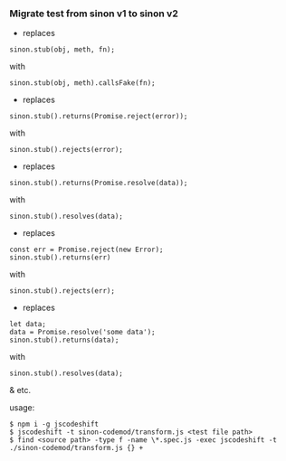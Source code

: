 ### Migrate test from sinon v1 to sinon v2

- replaces
```
sinon.stub(obj, meth, fn);
```
with
```
sinon.stub(obj, meth).callsFake(fn);
```
- replaces
```
sinon.stub().returns(Promise.reject(error));
```
with
```
sinon.stub().rejects(error);
```
- replaces
```
sinon.stub().returns(Promise.resolve(data));
```
with
```
sinon.stub().resolves(data);
```
- replaces 
```
const err = Promise.reject(new Error);
sinon.stub().returns(err)
``` 
with 
```
sinon.stub().rejects(err);
```
- replaces 
```
let data;
data = Promise.resolve('some data');
sinon.stub().returns(data);
```
with
```
sinon.stub().resolves(data);
```
& etc.

usage:

```shell
$ npm i -g jscodeshift
$ jscodeshift -t sinon-codemod/transform.js <test file path>
$ find <source path> -type f -name \*.spec.js -exec jscodeshift -t ./sinon-codemod/transform.js {} +
```
